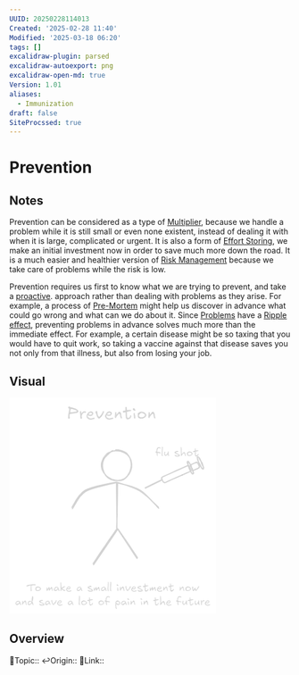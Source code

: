 ```yaml
---
UUID: 20250228114013
Created: '2025-02-28 11:40'
Modified: '2025-03-18 06:20'
tags: []
excalidraw-plugin: parsed
excalidraw-autoexport: png
excalidraw-open-md: true
Version: 1.01
aliases:
  - Immunization
draft: false
SiteProcssed: true
---
```


# Prevention

## Notes

Prevention can be considered as a type of [Multiplier](/notes/multiplier.md), because we handle a problem while it is still small or even none existent, instead of dealing it with when it is large, complicated or urgent. It is also a form of [Effort Storing](/notes/effort-storing.md), we make an initial investment now in order to save much more down the road. It is a much easier and healthier version of [Risk Management](/notes/risk-management.md) because we take care of problems while the risk is low.

Prevention requires us first to know what we are trying to prevent, and take a [proactive](/notes/proactiveness.md). approach rather than dealing with problems as they arise. For example, a process of [Pre-Mortem](/notes/pre-mortem.md) might help us discover in advance what could go wrong and what can we do about it. Since [Problems](/notes/problems.md) have a [Ripple effect](/notes/ripple-effect.md), preventing problems in advance solves much more than the immediate effect. For example, a certain disease might be so taxing that you would have to quit work, so taking a vaccine against that disease saves you not only from that illness, but also from losing your job.

## Visual

![Prevention.webp](/notes/prevention.webp)
## Overview
🔼Topic::
↩️Origin::
🔗Link::

